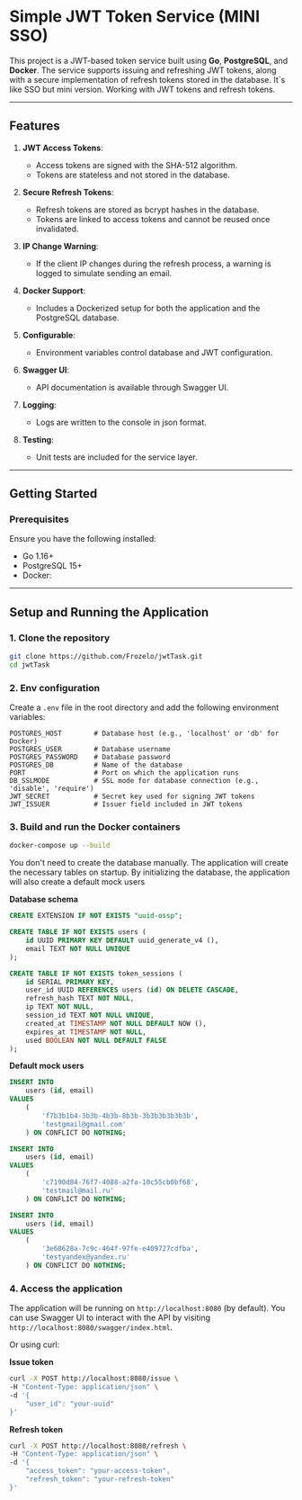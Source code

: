# Simple JWT Token Service (MINI SSO)

This project is a JWT-based token service built using **Go**, **PostgreSQL**, and **Docker**. The service supports issuing and refreshing JWT tokens, along with a secure implementation of refresh tokens stored in the database.
It`s like SSO but mini version. Working with JWT tokens and refresh tokens.

---

## **Features**

1. **JWT Access Tokens**:
   - Access tokens are signed with the SHA-512 algorithm.
   - Tokens are stateless and not stored in the database.

2. **Secure Refresh Tokens**:
   - Refresh tokens are stored as bcrypt hashes in the database.
   - Tokens are linked to access tokens and cannot be reused once invalidated.

3. **IP Change Warning**:
   - If the client IP changes during the refresh process, a warning is logged to simulate sending an email.

4. **Docker Support**:
   - Includes a Dockerized setup for both the application and the PostgreSQL database.

5. **Configurable**:
   - Environment variables control database and JWT configuration.

6. **Swagger UI**:
   - API documentation is available through Swagger UI.

7. **Logging**:
    - Logs are written to the console in json format.

8. **Testing**:
    - Unit tests are included for the service layer.

---

## **Getting Started**

### **Prerequisites**

Ensure you have the following installed:

- Go 1.16+
- PostgreSQL 15+
- Docker:

---

## **Setup and Running the Application**

### **1. Clone the repository**

```bash
git clone https://github.com/Frozelo/jwtTask.git
cd jwtTask
```

### **2. Env configuration**

Create a `.env` file in the root directory and add the following environment variables:

```env
POSTGRES_HOST        # Database host (e.g., 'localhost' or 'db' for Docker)
POSTGRES_USER        # Database username
POSTGRES_PASSWORD    # Database password
POSTGRES_DB          # Name of the database
PORT                 # Port on which the application runs
DB_SSLMODE           # SSL mode for database connection (e.g., 'disable', 'require')
JWT_SECRET           # Secret key used for signing JWT tokens
JWT_ISSUER           # Issuer field included in JWT tokens
```

### **3. Build and run the Docker containers**

```bash
docker-compose up --build
```

You don't need to create the database manually. The application will create the necessary tables on startup. By initializing the database, the application will also create a default mock users

**Database schema**

```sql
CREATE EXTENSION IF NOT EXISTS "uuid-ossp";

CREATE TABLE IF NOT EXISTS users (
    id UUID PRIMARY KEY DEFAULT uuid_generate_v4 (),
    email TEXT NOT NULL UNIQUE
);

CREATE TABLE IF NOT EXISTS token_sessions (
    id SERIAL PRIMARY KEY,
    user_id UUID REFERENCES users (id) ON DELETE CASCADE,
    refresh_hash TEXT NOT NULL,
    ip TEXT NOT NULL,
    session_id TEXT NOT NULL UNIQUE,
    created_at TIMESTAMP NOT NULL DEFAULT NOW (),
    expires_at TIMESTAMP NOT NULL,
    used BOOLEAN NOT NULL DEFAULT FALSE
);
```

**Default mock users**

```sql
INSERT INTO
    users (id, email)
VALUES
    (
        'f7b3b1b4-3b3b-4b3b-8b3b-3b3b3b3b3b3b',
        'testgmail@gmail.com'
    ) ON CONFLICT DO NOTHING;

INSERT INTO
    users (id, email)
VALUES
    (
        'c7190d84-76f7-4088-a2fa-10c55cb0bf68',
        'testmail@mail.ru'
    ) ON CONFLICT DO NOTHING;

INSERT INTO
    users (id, email)
VALUES
    (
        '3e60628a-7c9c-464f-97fe-e409727cdfba',
        'testyandex@yandex.ru'
    ) ON CONFLICT DO NOTHING;
```

### **4. Access the application**

The application will be running on `http://localhost:8080` (by default).
You can use Swagger UI to interact with the API by visiting `http://localhost:8080/swagger/index.html`.

Or using curl:

**Issue token**
```bash
curl -X POST http://localhost:8080/issue \
-H "Content-Type: application/json" \
-d '{
    "user_id": "your-uuid"
}'
```

**Refresh token**
```bash
curl -X POST http://localhost:8080/refresh \
-H "Content-Type: application/json" \
-d '{
    "access_token": "your-access-token",
    "refresh_token": "your-refresh-token"
}'
```
